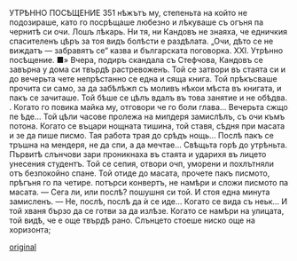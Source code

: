 ﻿УТРѢННО ПОСѢЩЕНИЕ
351
нѣжътъ му, степеньта на който не подозираше, като го посрѣщаше любезно и лѣкуваше съ огъня па чернитѣ си очи. Лошъ лѣкарь. Ни тя, ни Кандовъ не знаяха, че едничкия спасителенъ цѣръ за тоя видъ болѣсти е раздѣлата.
„Очи, дѣто се не виждатъ — забравятъ се“ казва и българската поговорка.
XXI.
Утрѣнно посѣщение. ■»
Вчера, подиръ скандала съ Стефчова, Кандовъ се завърна у дома си твърдѣ растревоженъ. Той се затвори въ стаята си и до вечерьта чете непрѣстанно се една и сяща книга. Той прѣкъсваше прочита си само, за да забѣлѣжп съ моливъ нѣкои мѣста въ книгата, и пакъ се зачиташе. Той бѣше се цѣлъ вдалъ въ това занятие и не обѣдва. . Когато го повика майка му, отговори че го боли глава... Вечерьта сжщо пе ѣде... Той цѣли часове пролежа на мипдеря замислѣлъ, съ очи къмъ потона. Когато се въцари нощната тишина, той ставя, сѣдня при масата и зе да пише писмо. Тая работа трая до срѣдъ нощь... Послѣ пакъ се тръшна на мендеря, не да спи, а да мечтае... Свѣщьта горѣ до утрѣньта. Първитѣ слънчови зари проникнаха въ стаята и ударихя въ лицето унесения студентъ. Той се сепия, отвори очп, уморени и похлътняли отъ безпокойно спане. Той отиде до масата, прочете пакъ писмото, прѣгъня го па четире. потърси конвертъ, не намѣри и сложи писмото па масата.
— Сега ли, или послѣ? пошушня си той.
И стоя една минута замисленъ.
— Не, послѣ, послѣ да ѝ се иде... Когато се вида съ неьк...
И той хваня бързо да се готви за да излѣзе.
Когато се намѣри на улицата, той видѣ, че е още твърдѣ рано. Слънцето стоеше ниско още на хоризонта;

[original](images/392.jpg)